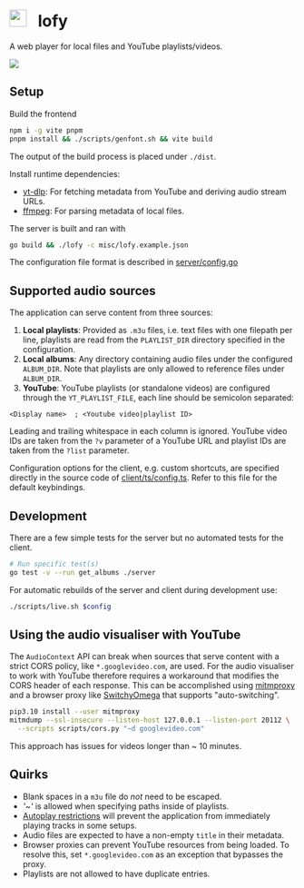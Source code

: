 # <img width=30px height=30px src="https://i.imgur.com/4OCZymB.png">&nbsp;&nbsp; lofy
A web player for local files and YouTube playlists/videos.

![](/misc/visuals.gif)

## Setup
Build the frontend
```bash
npm i -g vite pnpm
pnpm install && ./scripts/genfont.sh && vite build
```
The output of the build process is placed under `./dist`.

Install runtime dependencies:
* [yt-dlp](https://github.com/yt-dlp/yt-dlp): For fetching metadata from
  YouTube and deriving audio stream URLs.
* [ffmpeg](https://ffmpeg.org/): For parsing metadata of local files.

The server is built and ran with
```bash
go build && ./lofy -c misc/lofy.example.json
```
The configuration file format is described in
[server/config.go](/server/config.go)

## Supported audio sources
The application can serve content from three sources:

1. __Local playlists__: Provided as `.m3u` files, i.e. text files with one
   filepath per line, playlists are read from the `PLAYLIST_DIR` directory
   specified in the configuration.
2. __Local albums__: Any directory containing audio files under the configured
   `ALBUM_DIR`. Note that playlists are only allowed to reference files under
   `ALBUM_DIR`.
3. __YouTube__: YouTube playlists (or standalone videos) are configured through
   the `YT_PLAYLIST_FILE`, each line should be semicolon separated:
```
<Display name>  ; <Youtube video|playlist ID>
```

Leading and trailing whitespace in each column is ignored. YouTube video IDs
are taken from the `?v` parameter of a YouTube URL and playlist IDs are taken
from the `?list` parameter.

Configuration options for the client, e.g. custom shortcuts, are specified
directly in the source code of [client/ts/config.ts](/client/ts/config.ts).
Refer to this file for the default keybindings.

## Development
There are a few simple tests for the server but no automated tests for the
client.
```bash
# Run specific test(s)
go test -v --run get_albums ./server
```
For automatic rebuilds of the server and client during development use:
```bash
./scripts/live.sh $config
```

## Using the audio visualiser with YouTube
The `AudioContext` API can break when sources that serve content with a strict
CORS policy, like `*.googlevideo.com`, are used. For the audio visualiser to
work with YouTube therefore requires a workaround that modifies the CORS header
of each response. This can be accomplished using
[mitmproxy](https://github.com/mitmproxy/mitmproxy) and a browser proxy like
[SwitchyOmega](https://github.com/FelisCatus/SwitchyOmega) that supports
"auto-switching".

```bash
pip3.10 install --user mitmproxy
mitmdump --ssl-insecure --listen-host 127.0.0.1 --listen-port 20112 \
  --scripts scripts/cors.py "~d googlevideo.com"
```

This approach has issues for videos longer than ~ 10 minutes.

## Quirks
* Blank spaces in a `m3u` file do _not_ need to be escaped.
* _'~'_ is allowed when specifying paths inside of playlists.
* [Autoplay restrictions](https://developer.mozilla.org/en-US/docs/Web/Media/Autoplay_guide#autoplay_availability)
  will prevent the application from immediately playing tracks in some setups.
* Audio files are expected to have a non-empty `title` in their metadata.
* Browser proxies can prevent YouTube resources from being loaded. To resolve
  this, set `*.googlevideo.com` as an exception that bypasses the proxy.
* Playlists are not allowed to have duplicate entries.
